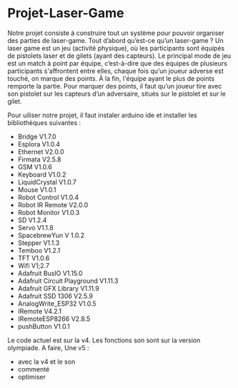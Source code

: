 # Projet-Laser-Game
Notre projet consiste à construire tout un système pour pouvoir organiser des parties de laser-game. Tout d’abord qu’est-ce qu’un laser-game ? 
Un laser game est un jeu (activité physique), où les participants sont équipés de pistolets laser et de gilets (ayant des capteurs). Le principal mode de jeu est un match à point par équipe, c’est-à-dire que des équipes de plusieurs participants s'affrontent entre elles, chaque fois qu’un joueur adverse est touché, on marque des points. 
À la fin, l'équipe ayant le plus de points remporte la partie. Pour marquer des points, il faut qu’un joueur tire avec son pistolet sur les capteurs d’un adversaire, situés sur le pistolet et sur le gilet.

Pour uiliser notre projet, il faut instaler arduino ide et installer les bibliothèques suivantes :
- Bridge V1.7.0
- Esplora V1.0.4
- Ethernet V2.0.0
- Firmata V2.5.8
- GSM V1.0.6
- Keyboard V1.0.2
- LiquidCrystal V1.0.7
- Mouse V1.0.1
- Robot Control V1.0.4
- Robot IR Remote V2.0.0
- Robot Monitor V1.0.3
- SD V1.2.4
- Servo V1.1.8
- SpacebrewYun V 1.0.2
- Stepper V1.1.3
- Temboo V1.2.1
- TFT V1.0.6
- Wifi V1;2.7
- Adafruit BusIO V1.15.0
- Adafruit Circuit Playground V1.11.3
- Adafruit GFX Library V1.11.9
- Adafruit SSD 1306 V2.5.9
- AnalogWrite_ESP32 V1.0.5
- IRemote V4.2.1
- IRemoteESP8266 V2.8.5
- pushButton V1.0.1

Le code actuel est sur la v4. Les fonctions son sont sur la version olympiade.
A faire,
Une v5 :
- avec la v4 et le son
- commenté
- optimiser
